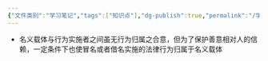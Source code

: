 ```yaml
---
{"文件类别":"学习笔记","tags":["知识点"],"dg-publish":true,"permalink":"/学习笔记studyup/知识点cheese/冒名行为与借名行为规则/","dgPassFrontmatter":true,"created":"2024-07-30T16:14:14.499+08:00","updated":"2024-09-11T12:11:38.300+08:00"}
---
```


- 名义载体与行为实施者之间虽无行为归属之合意，但为了保护善意相对人的信赖，一定条件下也使冒名或者借名实施的法律行为归属于名义载体